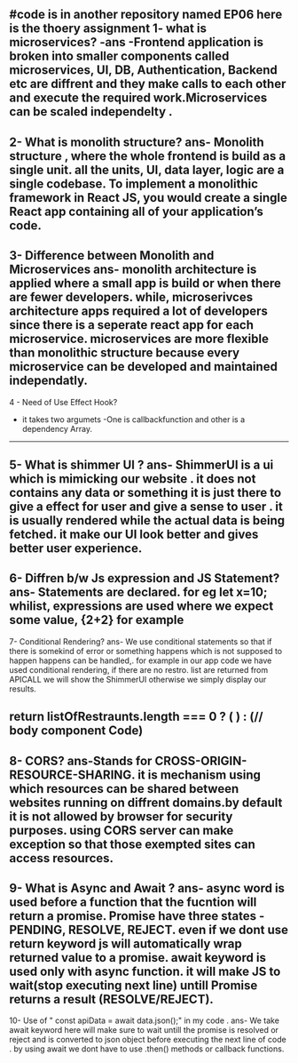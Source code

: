 #code is in another repository named EP06
here is the thoery assignment 
1- what is microservices?
-ans -Frontend application is broken into smaller components called microservices, UI, DB, Authentication, Backend etc are diffrent and they make calls to each other and execute the required work.Microservices can be scaled independelty .
----------------------------------------------------------------------------------
2- What is monolith structure?
ans- Monolith structure , where the whole frontend is build as a single unit. all the units, UI, data layer, logic are a single codebase.
To implement a monolithic framework in React JS, you would create a single React app containing all of your application’s code.
--------------------------------------------------------------------------------
3- Difference between Monolith and Microservices
ans- monolith architecture is applied where a small app is build or when there are fewer developers. while, microserivces architecture apps required a lot of developers since there is a seperate react app for each microservice. 
microservices are more flexible than monolithic structure because every microservice can be developed and maintained independatly.
-------------------------------------------------------------------------------
4 - Need of Use Effect Hook?
- it takes two argumets -One is callbackfunction and other is a dependency Array.

-------------------------------------------------------------------------
5- What is shimmer UI ?
ans- ShimmerUI is a ui which is mimicking our website . it does not contains any data or something it is just there to give a effect for user and give a sense to user . it is usually rendered while the actual data is being fetched. 
it make our UI look better and gives better user experience.
---------------------------------------------------------------------
6- Diffren b/w Js expression and JS Statement?
ans- Statements are declared. for eg let x=10;
whilist, expressions are used where we expect some value, {2+2} for example
----------------------------------------------------------------------
7- Conditional Rendering?
ans- We use conditional statements so that if there is somekind of error or something happens which is not supposed to happen happens can be handled,. 
for example in our app code we have used conditional rendering, if there are no restro. list are returned from APICALL we will show the ShimmerUI otherwise we simply display our results.
 
 return listOfRestraunts.length === 0 ? (
    <Shimmer />
  ) : (// body component Code)
--------------------------------------------------------------------
8- CORS?
ans-Stands for CROSS-ORIGIN-RESOURCE-SHARING. it is mechanism using which resources can be shared between websites running on diffrent domains.by default it is not allowed by browser for security purposes. using CORS server can make exception so that those exempted sites can access resources. 
--------------------------------------------------------------------
9- What is Async and Await ?
ans- async word is used before a function that the fucntion will return a promise. Promise have three states - PENDING, RESOLVE, REJECT.
even if we dont use return keyword js will automatically wrap returned value to a promise.
await keyword is used only with async function. it will make JS to wait(stop executing next line) untill Promise returns a result (RESOLVE/REJECT).
---------------------------------------------------------------------
10- Use of " const apiData = await data.json();" in my code .
ans-  We take await keyword here will make sure to wait untill the promise is resolved or reject and is converted to json object before executing the next line of code . by using await we dont have to use .then() methods or callback functions.